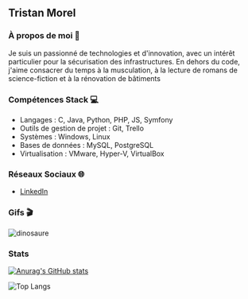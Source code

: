 ## Tristan Morel

### À propos de moi 🌟
Je suis un passionné de technologies et d'innovation, avec un intérêt particulier pour la sécurisation des infrastructures. En dehors du code, j'aime consacrer du temps à la musculation, à la lecture de romans de science-fiction et à la rénovation de bâtiments

### Compétences Stack 💻

- Langages : C, Java, Python, PHP, JS, Symfony
- Outils de gestion de projet : Git, Trello
- Systèmes : Windows, Linux
- Bases de données : MySQL, PostgreSQL
- Virtualisation : VMware, Hyper-V, VirtualBox


### Réseaux Sociaux 🌐
- [LinkedIn](www.linkedin.com/in/tristan-morel21)

### Gifs 🎬

 ![dinosaure](https://storage.googleapis.com/gweb-uniblog-publish-prod/original_images/Dino_non-birthday_version.gif)

### Stats

[![Anurag's GitHub stats](https://github-readme-stats.vercel.app/api?username=ttemps&theme=dark)](https://github.com/anuraghazra/github-readme-stats)

![Top Langs](https://github-readme-stats.vercel.app/api/top-langs/?username=ttemps&theme=dark&hide_progress=false)
